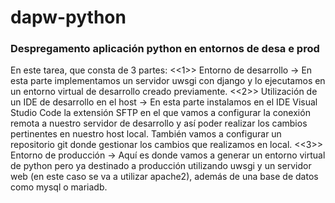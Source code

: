 # dapw-python
### Despregamento aplicación python en entornos de desa e prod
En este tarea, que consta de 3 partes:
<<1>> Entorno de desarrollo -> En esta parte implementamos un servidor uwsgi con django y lo ejecutamos en un entorno virtual de desarrollo creado previamente.
<<2>> Utilización de un IDE de desarrollo en el host -> En esta parte instalamos en el IDE Visual Studio Code la extensión SFTP en el que vamos a configurar la conexión remota a nuestro servidor de desarrollo y así poder realizar los cambios pertinentes en nuestro host local. También vamos a configurar un repositorio git donde gestionar los cambios que realizamos en local.
<<3>> Entorno de producción -> Aquí es donde vamos a generar un entorno virtual de python pero ya destinado a producción utilizando uwsgi y un servidor web (en este caso se va a utilizar apache2), además de una base de datos como mysql o mariadb.
